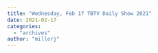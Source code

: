 ```yaml
---
title: "Wednesday, Feb 17 TBTV Daily Show 2021"
date: 2021-02-17
categories: 
  - "archives"
author: "millerj"
---
```



